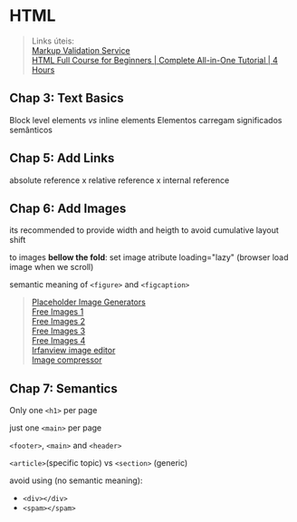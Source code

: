 # HTML

> Links úteis:  
> [Markup Validation Service](https://validator.w3.org/)  
> [HTML Full Course for Beginners | Complete All-in-One Tutorial | 4 Hours](https://youtu.be/mJgBOIoGihA?si=uTApZsqb8IDnb6cf&t=6479)

## Chap 3: Text Basics

Block level elements _vs_ inline elements
Elementos carregam significados semânticos

## Chap 5: Add Links

absolute reference x relative reference x internal reference

## Chap 6: Add Images

its recommended to provide width and heigth to avoid cumulative layout shift

to images **bellow the fold**: set image atribute loading="lazy" (browser load image when we scroll)

semantic meaning of `<figure>` and `<figcaption>`

> [Placeholder Image Generators](https://loremipsum.io/21-of-the-best-placeholder-image-generators/)  
> [Free Images 1](https://unsplash.com/pt-br)  
> [Free Images 2](https://www.pexels.com/pt-br/)  
> [Free Images 3](https://gratisography.com/)  
> [Free Images 4](https://pixabay.com/pt/)  
> [Irfanview image editor](https://www.irfanview.com/)  
> [Image compressor](https://tinypng.com/)

## Chap 7: Semantics

Only one `<h1>` per page

just one `<main>` per page

`<footer>`, `<main>` and `<header>`

`<article>`(specific topic) vs `<section>` (generic)

avoid using (no semantic meaning):  
* `<div></div>` 
* `<spam></spam>`